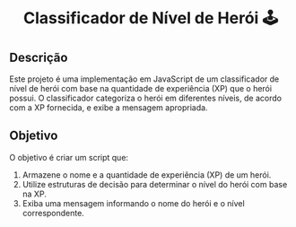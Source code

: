 <h1 align = "center"> Classificador de Nível de Herói 🕹️ </h1>

<h2>Descrição</h2>

Este projeto é uma implementação em JavaScript de um classificador de nível de herói com base na quantidade de experiência (XP) que o herói possui. O classificador categoriza o herói em diferentes níveis, de acordo com a XP fornecida, e exibe a mensagem apropriada.

<h2>Objetivo</h2>

O objetivo é criar um script que:

1. Armazene o nome e a quantidade de experiência (XP) de um herói.
2. Utilize estruturas de decisão para determinar o nível do herói com base na XP.
3. Exiba uma mensagem informando o nome do herói e o nível correspondente.
